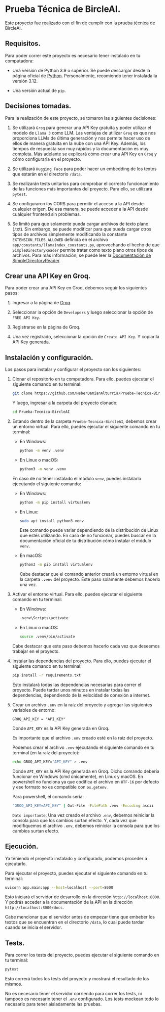 # Prueba Técnica de BircleAI.

Este proyecto fue realizado con el fin de cumplir con la prueba técnica de BircleAI.

## Requisitos.

Para poder correr este proyecto es necesario tener instalado en tu computadora:

- Una versión de Python 3.9 o superior. Se puede descargar desde la página oficial de [Python](https://www.python.org/downloads/). Personalmente, recomiendo tener instalada la versión 3.12.

- Una versión actual de `pip`.

## Decisiones tomadas.

Para la realización de este proyecto, se tomaron las siguientes decisiones:

1. Se utilizará `Groq` para generar una API Key gratuita y poder utilizar el modelo de `Llama 3` como LLM. Las ventajas de utilizar `Groq` es que nos proporciona LLMs de última generación y nos permite hacer uso de ellos de manera gratuita en la nube con una API Key. Además, los tiempos de respuesta son muy rápidos y la documentación es muy completa. Más adelante se explicará cómo crear una API Key en `Groq` y cómo configurarla en el proyecto.

2. Se utilizará `Hugging Face` para poder hacer un embedding de los textos que estarán en el directorio `/data`.

3. Se realizarán tests unitarios para comprobar el correcto funcionamiento de las funciones más importantes del proyecto. Para ello, se utilizará `pytest`.

4. Se configuraron los CORS para permitir el acceso a la API desde cualquier origen. De esa manera, se puede acceder a la API desde cualquier frontend sin problemas.

5. Se limitó para que solamente pueda cargar archivos de texto plano (.txt). Sin embargo, se puede modificar para que pueda cargar otros tipos de archivos simplemente modificando la constante `EXTENSION_FILES_ALLOWED` definida en el archivo `app/constants/llamaindex_constants.py`, aprovechando el hecho de que `SimpleDirectoryReader` permite tratar como texto plano otros tipos de archivos. Para más información, se puede leer la [Documentación de SimpleDirectoryReader](https://docs.llamaindex.ai/en/stable/module_guides/loading/simpledirectoryreader/#supported-file-types).

## Crear una API Key en Groq.

Para poder crear una API Key en Groq, debemos seguir los siguientes pasos:

1. Ingresar a la página de [Groq](https://groq.com/).

2. Seleccionar la opción de `Developers` y luego seleccionar la opción de `FREE API Key`.

3. Registrarse en la página de Groq.

4. Una vez registrado, seleccionar la opción de `Create API Key`. Y copiar la API Key generada.

## Instalación y configuración.

Los pasos para instalar y configurar el proyecto son los siguientes:

1. Clonar el repositorio en tu computadora. Para ello, puedes ejecutar el siguiente comando en tu terminal:

   ```bash
   git clone https://github.com/HeberDamianAlturria/Prueba-Tecnica-BircleAI.git
   ```

   Y luego, ingresar a la carpeta del proyecto clonado:

   ```bash
   cd Prueba-Tecnica-BircleAI
   ```

2. Estando dentro de la carpeta `Prueba-Tecnica-BircleAI`, debemos crear un entorno virtual. Para ello, puedes ejecutar el siguiente comando en tu terminal:

   - En Windows:

     ```bash
     python -m venv .venv
     ```

   - En Linux o macOS:

     ```bash
     python3 -m venv .venv
     ```

   En caso de no tener instalado el módulo `venv`, puedes instalarlo ejecutando el siguiente comando:

   - En Windows:

     ```bash
     python -m pip install virtualenv
     ```

   - En Linux:

     ```bash
     sudo apt install python3-venv
     ```

     Este comando puede variar dependiendo de la distribución de Linux que estés utilizando. En caso de no funcionar, puedes buscar en la documentación oficial de tu distribución cómo instalar el módulo `venv`.

   - En macOS:

     ```bash
     python3 -m pip install virtualenv
     ```

     Cabe destacar que el comando anterior creará un entorno virtual en la carpeta `.venv` del proyecto. Este paso solamente debemos hacerlo una vez.

3. Activar el entorno virtual. Para ello, puedes ejecutar el siguiente comando en tu terminal:

   - En Windows:

     ```bash
     .venv\Scripts\activate
     ```

   - En Linux o macOS:

     ```bash
     source .venv/bin/activate
     ```

   Cabe destacar que este paso debemos hacerlo cada vez que deseemos trabajar en el proyecto.

4. Instalar las dependencias del proyecto. Para ello, puedes ejecutar el siguiente comando en tu terminal:

   ```bash
   pip install -r requirements.txt
   ```

   Esto instalará todas las dependencias necesarias para correr el proyecto. Puede tardar unos minutos en instalar todas las dependencias, dependiendo de la velocidad de conexión a internet.

5. Crear un archivo `.env` en la raíz del proyecto y agregar las siguientes variables de entorno:

   ```env
   GROQ_API_KEY = "API_KEY"
   ```

   Donde `API_KEY` es la API Key generada en Groq.

   Es importante que el archivo `.env` creado esté en la raíz del proyecto.

   Podemos crear el archivo `.env` ejecutando el siguiente comando en tu terminal (en la raíz del proyecto):

   ```bash
   echo GROQ_API_KEY="API_KEY" > .env
   ```

   Donde `API_KEY` es la API Key generada en Groq. Dicho comando debería funcionar en Windows (cmd únicamente), en Linux y macOS. En powershell no funciona ya que codifica el archivo en `UTF-16` por defecto y ese formato no es compatible con `os.getenv`.

   Para powershell, el comando sería:

   ```bash
   "GROQ_API_KEY=API_KEY" | Out-File -FilePath .env -Encoding ascii
   ```

   `Dato importante`: Una vez creado el archivo `.env`, debemos reiniciar la consola para que los cambios surtan efecto. Y, cada vez que modifiquemos el archivo `.env`, debemos reiniciar la consola para que los cambios surtan efecto.

## Ejecución.

Ya teniendo el proyecto instalado y configurado, podemos proceder a ejecutarlo.

Para ejecutar el proyecto, puedes ejecutar el siguiente comando en tu terminal:

```bash
uvicorn app.main:app --host=localhost --port=8000
```

Esto iniciará el servidor de desarrollo en la dirección `http://localhost:8000`. Y podrás acceder a la documentación de la API en la dirección `http://localhost:8000/docs`.

Cabe mencionar que el servidor antes de empezar tiene que embeber los textos que se encuentran en el directorio `/data`, lo cual puede tardar cuando se inicia el servidor.

## Tests.

Para correr los tests del proyecto, puedes ejecutar el siguiente comando en tu terminal:

```bash
pytest
```

Esto correrá todos los tests del proyecto y mostrará el resultado de los mismos.

No es necesario tener el servidor corriendo para correr los tests, ni tampoco es necesario tener el `.env` configurado. Los tests mockean todo lo necesario para tener aisladamente las pruebas.
